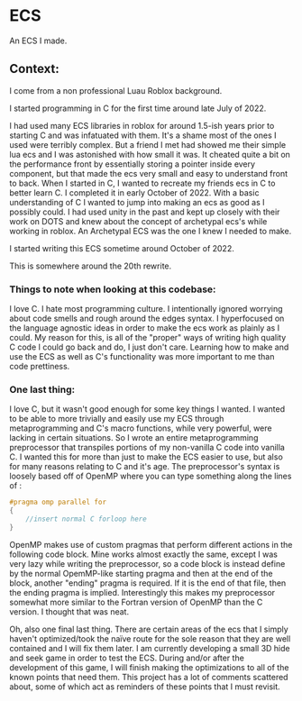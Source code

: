 # ECS
An ECS I made.
## Context:
I come from a non professional Luau Roblox background.

I started programming in C for the first time around late July of 2022.

I had used many ECS libraries in roblox for around 1.5-ish years prior to starting C and was infatuated with them. It's a shame most of the ones I used were terribly complex. But a friend I met had showed me their simple lua ecs and I was astonished with how small it was. It cheated quite a bit on the performance front by essentially storing a pointer inside every component, but that made the ecs very small and easy to understand front to back. When I started in C, I wanted to recreate my friends ecs in C to better learn C. I completed it in early October of 2022. With a basic understanding of C I wanted to jump into making an ecs as good as I possibly could. I had used unity in the past and kept up closely with their work on DOTS and knew about the concept of archetypal ecs's while working in roblox. An Archetypal ECS was the one I knew I needed to make.

I started writing this ECS sometime around October of 2022.

This is somewhere around the 20th rewrite.


### Things to note when looking at this codebase:
I love C. I hate most programming culture. I intentionally ignored worrying about code smells and rough around the edges syntax. I hyperfocused on the language agnostic ideas in order to make the ecs work as plainly as I could. My reason for this, is all of the "proper" ways of writing high quality C code I could go back and do, I just don't care. Learning how to make and use the ECS as well as C's functionality was more important to me than code prettiness.

### One last thing:
I love C, but it wasn't good enough for some key things I wanted. I wanted to be able to more trivially and easily use my ECS through metaprogramming and C's macro functions, while very powerful, were lacking in certain situations. So I wrote an entire metaprogramming preprocessor that transpiles portions of my non-vanilla C code into vanilla C. I wanted this for more than just to make the ECS easier to use, but also for many reasons relating to C and it's age. The preprocessor's syntax is loosely based off of OpenMP where you can type something along the lines of :
```c
#pragma omp parallel for
{
	//insert normal C forloop here
}
```
OpenMP makes use of custom pragmas that perform different actions in the following code block. Mine works almost exactly the same, except I was very lazy while writing the preprocessor, so a code block is instead define by the normal OpemMP-like starting pragma and then at the end of the block, another "ending" pragma is required. If it is the end of that file, then the ending pragma is implied. Interestingly this makes my preprocessor somewhat more similar to the Fortran version of OpenMP than the C version. I thought that was neat.

Oh, also one final last thing. There are certain areas of the ecs that I simply haven't optimized/took the naïve route for the sole reason that they are well contained and I will fix them later. I am currently developing a small 3D hide and seek game in order to test the ECS. During and/or after the development of this game, I will finish making the optimizations to all of the known points that need them. This project has a lot of comments scattered about, some of which act as reminders of these points that I must revisit.
